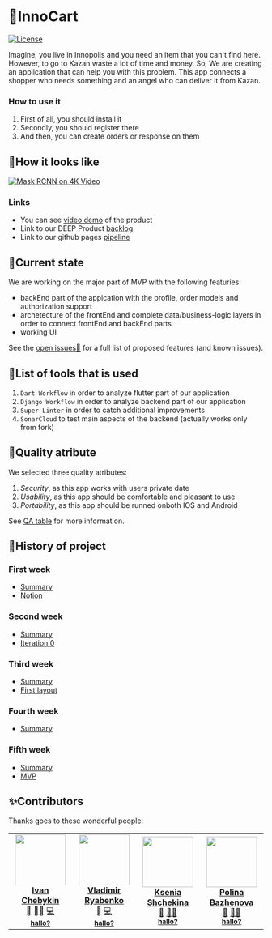 # 🛒InnoCart

[![License](https://img.shields.io/github/license/InnoSWP/InnoCart?color=violet&logoColor=red&style=for-the-badge)](https://github.com/InnoSWP/InnoCart/blob/main/LICENSE)

Imagine, you live in Innopolis and you need an item that you can't find here. However, to go to Kazan waste a lot of time and money. So, We are creating an application that can help you with this problem. This app connects a shopper who needs something and an angel who can deliver it from Kazan.

### How to use it
1. First of all, you should install it
2. Secondly, you should register there
3. And then, you can create orders or response on them

## 💎How it looks like

[![Mask RCNN on 4K Video](assets/4k_video.gif)](https://www.youtube.com/watch?v=OOT3UIXZztE)

### Links
* You can see [video demo](https://drive.google.com/file/d/1X9GSUar21EzOVOC_l5XtCwSQVmNE0JH3/view) of the product
* Link to our DEEP Product [backlog](https://github.com/orgs/InnoSWP/projects/66)
* Link to our github pages [pipeline](https://github.com/InnoSWP/InnoCart/actions)

## 🤔Current state
We are working on the major part of MVP with the following featuries:
  * backEnd part of the appication with the profile, order models and authorization support
  * archetecture of the frontEnd and complete data/business-logic layers in order to connect frontEnd and backEnd parts
  * working UI
 
 See the [open issues🐛](https://github.com/InnoSWP/InnoCart/issues) for a full list of proposed features (and known issues).

## 📜List of tools that is used
1. `Dart Workflow` in order to analyze flutter part of our application
2. `Django Workflow` in order to analyze backend part of our application
3. `Super Linter` in order to catch additional improvements
4. `SonarCloud` to test main aspects of the backend (actually works only from fork)

## 🚩Quality atribute
We selected three quality atributes:
1. _Security_, as this app works with users private date
2. _Usability_, as this app should be comfortable and pleasant to use
3. _Portability_, as this app should be runned onboth IOS and Android

See [QA table](https://drive.google.com/file/d/1o1YanJeZMbA88v0L41EbRct5cmblRp4k/view) for more information.

## 🔎History of project
### First week
* [Summary](https://drive.google.com/file/d/1ezn0zbvN8qUjkdWopXG83LRekrY9s3Xf/view?usp=sharing)
* [Notion](https://almond-roquefort-b37.notion.site/InnoCart-86db2b644ca344fd94527807bd4509ef)
### Second week
* [Summary](https://drive.google.com/file/d/1bZPOZRYgftLD3IyW2mcandkb_M828NiR/view?usp=sharing)
* [Iteration 0](https://docs.google.com/presentation/d/1jcMczEf1n12bPiG_dMv64pDl67qKcO2m54ysTg3r-ew/edit?usp=sharing)
### Third week
* [Summary](https://drive.google.com/file/d/1W4I_wS6Is9gAEADgtpH4yyuiPbETdyRK/view?usp=sharing)
* [First layout](https://drive.google.com/file/d/1R_6z6rO3wRPKUKCtmVTb0q_DZlBvm2ut/view?usp=sharing)
### Fourth week
* [Summary](https://drive.google.com/file/d/1i1HB3jzVP3AVR2NQ-YTrISNrTc4lXrwb/view?usp=sharing)
### Fifth week
* [Summary](https://drive.google.com/file/d/1Nav7A7rbXueTYMvxVq3DV7bgxx1stfSk/view?usp=sharing)
* [MVP](https://drive.google.com/file/d/1VBormCeep39NyjvxGLbwIu1md5oPruyA/view?usp=sharing)


## ✨Contributors
Thanks goes to these wonderful people:
<!-- ALL-CONTRIBUTORS-LIST:START - Do not remove or modify this section -->
<!-- prettier-ignore-start -->
<!-- markdownlint-disable -->
<table align="center">
  <tr>
   <td align="center" width = "170px"><a href="https://github.com/doechon"><img src="https://avatars.githubusercontent.com/u/45231817?v=4" width="100px;" alt=""/ class="avatar"><br /> <b>Ivan Chebykin</b></a><br /> <a href="#projectManagement-doechon" title="Manager">💼</a> <a href="#design-doechon" title="Designer">👨‍🎨</a> <a href="#code-doechon" title="Developer">💻</a><br /> <sub><b><a href="mailto:i.chebykin@innopolis.university" title="mail to Ivan">hallo?</a></b></sub><br /></td>
   <td align="center" width = "170px"><a href="https://github.com/Vldmr314"><img src="https://avatars.githubusercontent.com/u/87092259?v=4" width="100px;" alt=""/><br /> <b>Vladimir Ryabenko</b></a><br /> <a href="#projectManagement-Vldmr314" title="Manager">💼</a> <a href="code-Vldmr314" title="Developer">💻</a><br /> <sub><b><a href="mailto:v.ryabenko@innopolis.university" title="mail to Vladimir">hallo?</a></b></sub><br /></td>
   <td align="center" width = "170px"><a href="https://github.com/veriFCKation"><img src="https://avatars.githubusercontent.com/u/99489584?v=4" width="100px;" alt=""/><br /><b>Ksenia Shchekina</b></a><br /> <a href="#doc-veriFCKation" title="Documentation Writer">📖</a> <a href="test-veriFCKation" title="Tester">👩‍💻</a><br /> <sub><b><a href="mailto:k.shchekina@innopolis.university" title="mail to Ksenia">hallo?</a></b></sub><br /></td>
   <td align="center" width = "170px"><a href="https://github.com/Poleeknow"><img src="https://avatars.githubusercontent.com/u/106336793?v=4" width="100px;" alt=""/><br /> <b>Polina Bazhenova</b></a><br /> <a href="#doc-Poleeknow" title="Documentation Writer">📖</a> <a href="test-Poleeknow" title="Tester">👩‍💻</a><br /> <sub><b><a href="mailto:p.bazhenova@innopolis.university" title="mail to Polina">hallo?</a></b></sub><br /></td>
</tr>
</table>

<!-- markdownlint-restore -->
<!-- prettier-ignore-end -->

<!-- ALL-CONTRIBUTORS-LIST:END -->


